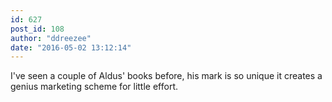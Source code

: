 ```yaml
---
id: 627
post_id: 108
author: "ddreezee"
date: "2016-05-02 13:12:14"
---
```

I've seen a couple of Aldus' books before, his mark is so unique it creates a genius marketing scheme for little effort.
